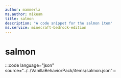 ```yaml
---
author: mammerla
ms.author: mikeam
title: salmon
description: "A code snippet for the salmon item"
ms.service: minecraft-bedrock-edition
---
```


# salmon

:::code language="json" source="../../VanillaBehaviorPack/items/salmon.json":::
